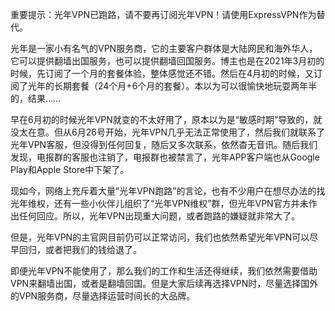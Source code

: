 重要提示：光年VPN已跑路，请不要再订阅光年VPN！请使用ExpressVPN作为替代。

光年是一家小有名气的VPN服务商，它的主要客户群体是大陆网民和海外华人，它可以提供翻墙出国服务，也可以提供翻墙回国服务。博主也是在2021年3月初的时候，先订阅了一个月的套餐体验，整体感觉还不错。然后在4月初的时候，又订阅了光年的长期套餐（24个月+6个月的套餐）。本以为可以很愉快地玩耍两年半的，结果……

早在6月初的时候光年VPN就变的不太好用了，原本以为是“敏感时期”导致的，就没太在意。但从6月26号开始，光年VPN几乎无法正常使用了，然后我们就联系了光年VPN客服，但没得到任何回复，随后又多次联系，依然杳无音讯。随后我们发现，电报群的客服也注销了，电报群也被禁言了，光年APP客户端也从Google Play和Apple Store中下架了。

现如今，网络上充斥着大量“光年VPN跑路”的言论，也有不少用户在想尽办法的找光年维权，还有一些小伙伴儿组织了“光年VPN维权”群，但光年VPN官方并未作出任何回应。所以，光年VPN出现重大问题，或者跑路的嫌疑就非常大了。

但是，光年VPN的主官网目前仍可以正常访问，我们也依然希望光年VPN可以尽早回归，或者把我们的钱给退了。

即便光年VPN不能使用了，那么我们的工作和生活还得继续，我们依然需要借助VPN来翻墙出国，或者是翻墙回国。但是大家后续再选择VPN时，尽量选择国外的VPN服务商，尽量选择运营时间长的大品牌。
